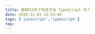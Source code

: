 ```yaml
---
title: 都8021年了你还不会 TypeScript 吗？
date: 2018-12-03 14:52:46
tags: ['javascript','typescript']
top:
---
```

